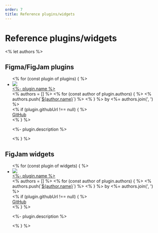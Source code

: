 ```yaml
---
order: 7
title: Reference plugins/widgets
---
```


# Reference plugins/widgets

<% let authors %>

## Figma/FigJam plugins

<div>
<ul>
<% for (const plugin of plugins) { %>
<li class="plugin">
<a href="https://figma.com/community/plugin/<%- plugin.id %>" target="_blank" class="plugin__image">
<div class="image image--large"><img src="https://figma.com/community/plugin/<%- plugin.id %>/icon" /></div>
</a>
<div class="plugin__main">
<div class="plugin__meta">
<div class="plugin__name"><a href="https://figma.com/community/plugin/<%- plugin.id %>" target="_blank"><%- plugin.name %></a></div>
<div class="plugin__meta-inner">
<div class="plugin__authors">
<% authors = [] %>
<% for (const author of plugin.authors) { %>
  <% authors.push(`<a href="${author.url}" target="_blank">${author.name}</a>`) %>
<% } %>
by <%= authors.join(', ') %>
</div>
<% if (plugin.githubUrl !== null) { %>
<div class="plugin__github">
<a href="<%- plugin.githubUrl %>" target="_blank">GitHub</a>
</div>
<% } %>
</div>
</div>
<p class="plugin__description"><%- plugin.description %></p>
</div>
</li>
<% } %>
</ul>
</div>

## FigJam widgets

<div>
<ul>
<% for (const plugin of widgets) { %>
<li class="plugin">
<a href="https://figma.com/community/widget/<%- plugin.id %>" target="_blank" class="plugin__image">
<div class="image image--large"><img src="https://figma.com/community/widget/<%- plugin.id %>/icon" /></div>
</a>
<div class="plugin__main">
<div class="plugin__meta">
<div class="plugin__name"><a href="https://figma.com/community/widget/<%- plugin.id %>" target="_blank"><%- plugin.name %></a></div>
<div class="plugin__meta-inner">
<div class="plugin__authors">
<% authors = [] %>
<% for (const author of plugin.authors) { %>
  <% authors.push(`<a href="${author.url}" target="_blank">${author.name}</a>`) %>
<% } %>
by <%= authors.join(', ') %>
</div>
<% if (plugin.githubUrl !== null) { %>
<div class="plugin__github">
<a href="<%- plugin.githubUrl %>" target="_blank">GitHub</a>
</div>
<% } %>
</div>
</div>
<p class="plugin__description"><%- plugin.description %></p>
</div>
</li>
<% } %>
</ul>
</div>
